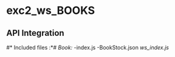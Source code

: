 # exc2_ws_BOOKS
## API Integration ##
#* Included files :*#
  *Book:*
    -index.js
    -BookStock.json
  *ws_index.js*
